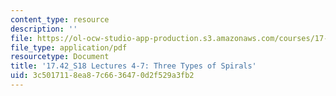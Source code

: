 ```yaml
---
content_type: resource
description: ''
file: https://ol-ocw-studio-app-production.s3.amazonaws.com/courses/17-42-causes-and-prevention-of-war-spring-2018/3c5017118ea87c6636470d2f529a3fb2_MIT17_42S18_lec4-7_ThreeSpirals.pdf
file_type: application/pdf
resourcetype: Document
title: '17.42_S18 Lectures 4-7: Three Types of Spirals'
uid: 3c501711-8ea8-7c66-3647-0d2f529a3fb2
---
```

